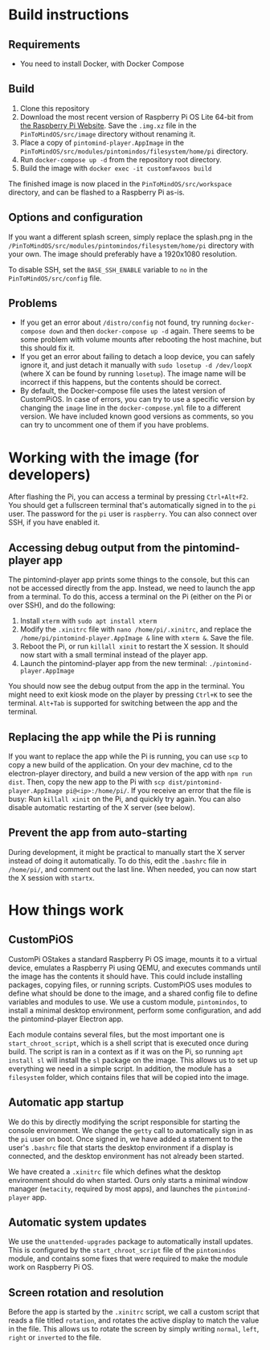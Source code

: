 # Build instructions

## Requirements

- You need to install Docker, with Docker Compose

## Build

1. Clone this repository
2. Download the most recent version of Raspberry Pi OS Lite 64-bit from 
   [the Raspberry Pi Website](https://www.raspberrypi.com/software/operating-systems/). Save 
   the `.img.xz` file in the `PinToMindOS/src/image` directory without renaming it.
3. Place a copy of `pintomind-player.AppImage` in the 
   `PinToMindOS/src/modules/pintomindos/filesystem/home/pi` directory.
4. Run `docker-compose up -d` from the repository root directory.
5. Build the image with `docker exec -it customfavoos build`

The finished image is now placed in the `PinToMindOS/src/workspace` directory, and can 
be flashed to a Raspberry Pi as-is.

## Options and configuration
If you want a different splash screen, simply replace the splash.png in the 
`/PinToMindOS/src/modules/pintomindos/filesystem/home/pi` directory with your own. The
image should preferably have a 1920x1080 resolution.

To disable SSH, set the `BASE_SSH_ENABLE` variable to `no` in the 
`PinToMindOS/src/config` file.

## Problems
- If you get an error about `/distro/config` not found, try running `docker-compose down` 
  and then `docker-compose up -d` again. There seems to be some problem with volume mounts 
  after rebooting the host machine, but this should fix it.
- If you get an error about failing to detach a loop device, you can safely ignore it, and 
  just detach it manually with `sudo losetup -d /dev/loopX` (where X can be found by running 
  `losetup`). The image name will be incorrect if this happens, but the contents should be 
  correct.
- By default, the Docker-compose file uses the latest version of CustomPiOS. In case of errors, 
  you can try to use a specific version by changing the `image` line in the `docker-compose.yml` 
  file to a different version. We have included known good versions as comments, so you can try 
  to uncomment one of them if you have problems.

# Working with the image (for developers)
After flashing the Pi, you can access a terminal by pressing `Ctrl+Alt+F2`. You should 
get a fullscreen terminal that's automatically signed in to the `pi` user. The password 
for the `pi` user is `raspberry`. You can also connect over SSH, if you have enabled it.

## Accessing debug output from the pintomind-player app
The pintomind-player app prints some things to the console, but this can not be accessed 
directly from the app. Instead, we need to launch the app from a terminal. To do this, 
access a terminal on the Pi (either on the Pi or over SSH), and do the following: 

1. Install `xterm` with `sudo apt install xterm`
2. Modify the `.xinitrc` file with `nano /home/pi/.xinitrc`, and replace the 
   `/home/pi/pintomind-player.AppImage &` line with `xterm &`. Save the file.
3. Reboot the Pi, or run `killall xinit` to restart the X session. It should now 
   start with a small terminal instead of the player app. 
4. Launch the pintomind-player app from the new terminal: `./pintomind-player.AppImage`

You should now see the debug output from the app in the terminal. You might need to 
exit kiosk mode on the player by pressing `Ctrl+K` to see the terminal. `Alt+Tab` is 
supported for switching between the app and the terminal.

## Replacing the app while the Pi is running
If you want to replace the app while the Pi is running, you can use `scp` to copy a 
new build of the application. On your dev machine, cd to the electron-player directory, 
and build a new version of the app with `npm run dist`. 
Then, copy the new app to the Pi with `scp dist/pintomind-player.AppImage pi@<ip>:/home/pi/`.
If you receive an error that the file is busy: Run `killall xinit` on the Pi, and quickly 
try again. You can also disable automatic restarting of the X server (see below).

## Prevent the app from auto-starting
During development, it might be practical to manually start the X server instead of 
doing it automatically. To do this, edit the `.bashrc` file in `/home/pi/`, and comment 
out the last line. When needed, you can now start the X session with `startx`.


# How things work

## CustomPiOS
CustomPi OStakes a standard Raspberry Pi OS image, mounts it to a virtual device, emulates 
a Raspberry Pi using QEMU, and executes commands until the image has the contents it should 
have. This could include installing packages, copying files, or running scripts. CustomPiOS 
uses modules to define what should be done to the image, and a shared config file to define 
variables and modules to use. We use a custom module, `pintomindos`, to install a minimal 
desktop environment, perform some configuration, and add the pintomind-player Electron app.

Each module contains several files, but the most important one is `start_chroot_script`, which 
is a shell script that is executed once during build. The script is ran in a context as if it 
was on the Pi, so running `apt install sl` will install the `sl` package on the image. This 
allows us to set up everything we need in a simple script. In addition, the module has a 
`filesystem` folder, which contains files that will be copied into the image.

## Automatic app startup
We do this by directly modifying the script responsible for starting the console environment. 
We change the `getty` call to automatically sign in as the `pi` user on boot. Once signed in, 
we have added a statement to the user's `.bashrc` file that starts the desktop environment if 
a display is connected, and the desktop environment has not already been started. 

We have created a `.xinitrc` file which defines what the desktop environment should do when 
started. Ours only starts a minimal window manager (`metacity`, required by most apps), and 
launches the `pintomind-player` app.

## Automatic system updates
We use the `unattended-upgrades` package to automatically install updates. This is configured 
by the `start_chroot_script` file of the `pintomindos` module, and contains some fixes that 
were required to make the module work on Raspberry Pi OS.

## Screen rotation and resolution
Before the app is started by the `.xinitrc` script, we call a custom script that reads a file 
titled `rotation`, and rotates the active display to match the value in the file. This allows 
us to rotate the screen by simply writing `normal`, `left`, `right` or `inverted` to the file.

